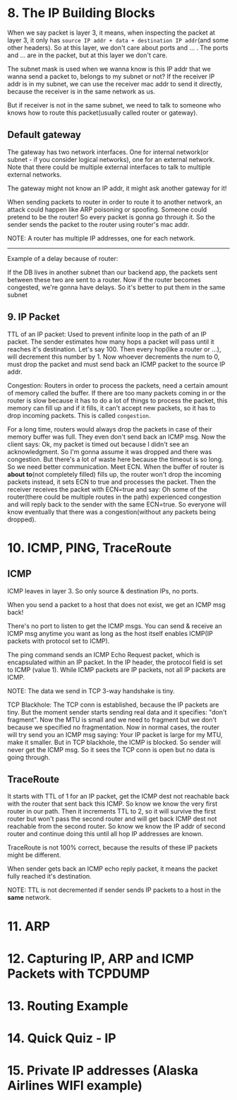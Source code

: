 # 8. The IP Building Blocks
When we say packet is layer 3, it means, when inspecting the packet at layer 3, it only has
`source IP addr + data + destination IP addr`(and some other headers). So at this layer, we don't care about ports and ... .
The ports and ... are in the packet, but at this layer we don't care.

The subnet mask is used when we wanna know is this IP addr that we wanna send a packet to, belongs to my subnet or not?
If the receiver IP addr is in my subnet, we can use the receiver mac addr to send it directly, because the receiver
is in the same network as us.

But if receiver is not in the same subnet, we need to talk to someone who knows how to route this packet(usually called router or gateway).

## Default gateway
The gateway has two network interfaces. One for internal network(or subnet - if you consider logical networks),
one for an external network. Note that there could be multiple external interfaces to talk to multiple external networks.

The gateway might not know an IP addr, it might ask another gateway for it!

When sending packets to router in order to route it to another network, an attack could happen like ARP poisoning or spoofing.
Someone could pretend to be the router! So every packet is gonna go through it.
So the sender sends the packet to the router using router's mac addr.

NOTE: A router has multiple IP addresses, one for each network.

---

Example of a delay because of router:

If the DB lives in another subnet than our backend app, the packets sent between these two are sent to a router. Now if the
router becomes congested, we're gonna have delays. So it's better to put them in the same subnet

## 9. IP Packet
TTL of an IP packet: Used to prevent infinite loop in the path of an IP packet.
The sender estimates how many hops a packet will pass until it reaches it's destination. Let's say 100. Then every hop(like a router or ...),
will decrement this number by 1. Now whoever decrements the num to 0, must drop the packet and must send back an ICMP packet to the
source IP addr.

Congestion: Routers in order to process the packets, need a certain amount of memory called the buffer. If there are too many packets
coming in or the router is slow because it has to do a lot of things to process the packet, this memory can fill up and if it fills,
it can't accept new packets, so it has to drop incoming packets. This is called `congestion`.

For a long time, routers would always drop the packets in case of their memory buffer was full. They even don't send back an ICMP msg.
Now the client says: Ok, my packet is timed out because I didn't see an acknowledgment. So I'm gonna assume it was dropped and there
was congestion. But there's a lot of waste here because the timeout is so long. So we need better communication.
Meet ECN. When the buffer of router is **about to**(not completely filled) fills up, the router won't drop the incoming packets instead,
it sets ECN to true and processes the packet. Then the receiver receives the packet with ECN=true and say: Oh some of the router(there could
be multiple routes in the path) experienced congestion and will reply back to the sender with the same ECN=true. So everyone will know
eventually that there was a congestion(without any packets being dropped).

# 10. ICMP, PING, TraceRoute
## ICMP
ICMP leaves in layer 3. So only source & destination IPs, no ports.

When you send a packet to a host that does not exist, we get an ICMP msg back!

There's no port to listen to get the ICMP msgs. You can send & receive an ICMP msg anytime you want as long as the host itself
enables ICMP(IP packets with protocol set to ICMP).

The ping command sends an ICMP Echo Request packet, which is encapsulated within an IP packet. In the IP header, the protocol field is set to ICMP (value 1).
While ICMP packets are IP packets, not all IP packets are ICMP.

NOTE: The data we send in TCP 3-way handshake is tiny. 

TCP Blackhole: The TCP conn is established, because the IP packets are tiny. But the moment sender starts sending real data and 
it specifies: "don't fragment". Now the MTU is small and we need to fragment but we don't because we specified no fragmentation.
Now in normal cases, the router will try send you an ICMP msg saying: Your IP packet is large for my MTU, make it smaller.
But in TCP blackhole, the ICMP is blocked. So sender will never get the ICMP msg. So it sees the TCP conn is open but no data
is going through.

## TraceRoute
It starts with TTL of 1 for an IP packet, get the ICMP dest not reachable back with the router that sent back this ICMP. So know we know the
very first router in our path. Then it increments TTL to 2, so it will survive the first router but won't pass the second router and
will get back ICMP dest not reachable from the second router. So know we know the IP addr of second router and 
continue doing this until all hop IP addresses are known.

TraceRoute is not 100% correct, because the results of these IP packets might be different.

When sender gets back an ICMP echo reply packet, it means the packet fully reached it's destination.

NOTE: TTL is not decremented if sender sends IP packets to a host in the **same** network.

# 11. ARP

# 12. Capturing IP, ARP and ICMP Packets with TCPDUMP

# 13. Routing Example

# 14. Quick Quiz - IP

# 15. Private IP addresses (Alaska Airlines WIFI example)
